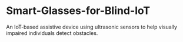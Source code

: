 # Smart-Glasses-for-Blind-IoT
An IoT-based assistive device using ultrasonic sensors to help visually impaired individuals detect obstacles.
